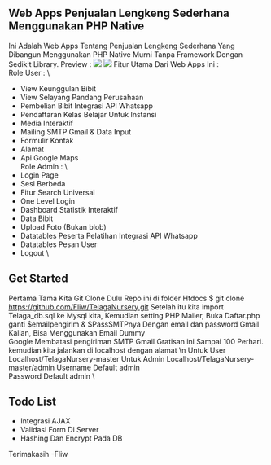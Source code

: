 ## Web Apps Penjualan Lengkeng Sederhana Menggunakan PHP Native

Ini Adalah Web Apps Tentang Penjualan Lengkeng Sederhana Yang Dibangun Menggunakan PHP Native Murni Tanpa Framework Dengan Sedikit Library.
Preview :
![](https://fliw.github.io/images/portofolio/12.webp)
![](https://fliw.github.io/images/portofolio/13.webp)
Fitur Utama Dari Web Apps Ini :\
Role User : \
- View Keunggulan Bibit
- View Selayang Pandang Perusahaan
- Pembelian Bibit Integrasi API Whatsapp
- Pendaftaran Kelas Belajar Untuk Instansi
- Media Interaktif
- Mailing SMTP Gmail & Data Input
- Formulir Kontak
- Alamat
- Api Google Maps
\
Role Admin : \
- Login Page
- Sesi Berbeda
- Fitur Search Universal
- One Level Login
- Dashboard Statistik Interaktif
- Data Bibit
- Upload Foto (Bukan blob)
- Datatables Peserta Pelatihan Integrasi API Whatsapp
- Datatables Pesan User
- Logout
\
## Get Started
Pertama Tama Kita Git Clone Dulu Repo ini di folder Htdocs
        $ git clone https://github.com/Fliw/TelagaNursery.git
Setelah itu kita import Telaga_db.sql ke Mysql kita, Kemudian setting PHP Mailer, Buka Daftar.php \
ganti $emailpengirim & $PassSMTPnya Dengan email dan password Gmail Kalian, Bisa Menggunakan Email Dummy \
Google Membatasi pengiriman SMTP Gmail Gratisan ini Sampai 100 Perhari.\
kemudian kita jalankan di localhost dengan alamat \n
Untuk User
        Localhost/TelagaNursery-master
Untuk Admin
        Localhost/TelagaNursery-master/admin
Username Default admin \
Password Default admin \

## Todo List
- Integrasi AJAX
- Validasi Form Di Server
- Hashing Dan Encrypt Pada DB

Terimakasih -Fliw